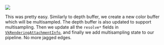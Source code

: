 <info
    title="Adding multisampled anti-aliasing (MSAA)"
    link="adding-multisampled-antialiasing-msaa"
    date="2023-01-09"
    commit="ca2a23caaa5e9d9b321a50389af492fbc708b560"
/>

![](images/20230110-001539.png)

This was pretty easy. Similarly to depth buffer, we create a new color buffer
which will be multisampled. The depth buffer is also updated to support
multisampling. Then we update all the `resolve*` fields in
[`VkRenderingAttachmentInfo`](https://registry.khronos.org/vulkan/specs/1.3-extensions/man/html/VkRenderingAttachmentInfo.html),
and finally we add multisampling state to our pipeline. No more jagged edges.
